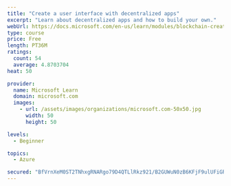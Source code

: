 ```yaml
---
title: "Create a user interface with decentralized apps"
excerpt: "Learn about decentralized apps and how to build your own."
webUrl: https://docs.microsoft.com/en-us/learn/modules/blockchain-create-ui-decentralized-apps/
type: course
price: Free
length: PT36M
ratings:
  count: 54
  average: 4.8703704
heat: 50

provider:
  name: Microsoft Learn
  domain: microsoft.com
  images:
    - url: /assets/images/organizations/microsoft.com-50x50.jpg
      width: 50
      height: 50

levels:
  - Beginner

topics:
  - Azure

secured: "BfVrnXeM0ST2TNhxgRNARgo79D4QTLlRkz921/B2GUWuN0zB6KFjF9ulUFiGRIRNkRDPkm/sPdpkZNtaBYEGzeQ99Rd1mddjA0q2i6d3zmQgtYz9N+2DxqhP/7ZpKjoVqa3LRJQ0oBkL3M6SntZGwI7+KEunLIbsOKba9nXANNResqHAOU0XaWb+XP4chNo8JOvQ20hBviMyHxOUnRA27SxTlp6twL1JdsUuGmF3E2fRk+CLVOd7frcxDSQukrMzqqsRwzx5CARbMbkuwTTGVDvndyS9D8xLyUakkRQDKkUznkdh1P14NJ8S1xfvcnCSEoKlIOsidTA5/aoXmbLhvi0TrVcHdDkN8KawChjd9+/Oo6vkV2MWBWe1bTyNyFweKdNVuPYd5O9Vzh+MLvfH/PqLJB7s2Q0jmtgUKFuO4TA=;gGt1z/1DRuDJ7zQMszdInQ=="
---
```


